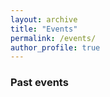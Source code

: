 ```yaml
---
layout: archive
title: "Events"
permalink: /events/
author_profile: true
---
```


<h3>Past events</h3>
